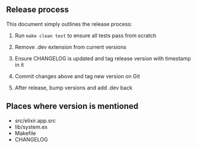 ## Release process

This document simply outlines the release process:

1) Run `make clean test` to ensure all tests pass from scratch

2) Remove .dev extension from current versions

3) Ensure CHANGELOG is updated and tag release version with timestamp in it

4) Commit changes above and tag new version on Git

5) After release, bump versions and add .dev back

## Places where version is mentioned

* src/elixir.app.src
* lib/system.ex
* Makefile
* CHANGELOG